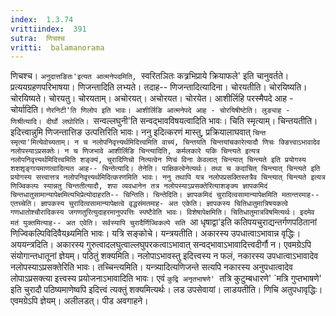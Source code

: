 ```yaml
---
index:  1.3.74
vrittiindex:  391
sutra:  णिचश्च
vritti:  balamanorama 
---
```


णिचश्च। `अनुदात्तङितः'इत्यत आत्मनेपदमिति, `स्वरितञितः कत्र्रभिप्राये क्रियाफले' इति चानुवर्तते। प्रत्ययग्रहणपरिभाषया। णिजन्तादिति लभ्यते। तदाह-- णिजन्तादित्यादिना। चोरयतीति। चोरयिष्यति। चोरयिष्यते। चोरयतु। चोरयताम्। अचोरयत्। अचोरयत। चोरयेत। आशीर्लिहि परस्मैपदे आह - चोर्यादिति। `णेरनिटी'ति णिलोप इति भावः। आशीर्लिङि आत्मनेपदे आह - चोरयिषीष्टेति। लुङ्याह - णिश्रीत्यादि। दीर्घो लघोरिति। `सन्वल्लघुनी'ति सन्वद्भावविषयत्वादिति भावः। चिति स्मृत्याम्। चिन्तयतीति। इदित्त्वान्नुमि णिजन्तात्तिङ उत्पत्तिरिति भावः। ननु इदित्करणं मास्तु, प्रक्रियालाघवात् `चिन्त स्मृत्या'मित्येवोच्यताम्। न च नलोपनिवृत्त्यर्थमिदित्त्वमिति वाच्यं, चिन्तयति चिन्तयांचकारेत्यादौ णिचः क्ङित्त्वाऽभावादेव नलोपस्याऽप्रसक्तेः। न च णिजभावे आशीर्लिङि चिन्त्यादिति, कर्मलकारे यकि चिन्त्यते इत्यत्र नलोपनिवृत्त्यर्थमिदित्त्वमिति शङ्क्यं, चुरादिणिचो नित्यत्वेन णिचं विना केवलात् चिन्त्यात् चिन्त्यते इति प्रयोगस्य शशशृङ्गायमाणत्वादित्यत आह-- चिन्तेत्यादि। तेनेति। पाक्षिकत्वेनेत्यर्थः। तथा च कदाचित् चिन्त्यात् चिन्त्यते इति प्रयोगस्य सत्त्वात्तत्र नलोपनिवृत्त्यर्थमिदित्करणमिति भावः। ननु तथापि यत्र नलोपप्रसक्तिस्तत्रैव चिन्त्यात् चिन्त्यते इत्यत्र णिज्विकल्पः स्यान्नतु चिन्ततीत्यादौ, शपा व्यवधानेन तत्र नलोपस्याऽप्रसक्तेरित्याशङ्क्य ज्ञापकमिदं चिन्तधातुसामान्यापेक्षमित्यभिप्रेत्योदाहरति-- चिन्तिति। चिन्तेदिति। ज्ञापकमिदं चुरादित्वसामान्यापेक्षमिति मतान्तरमाह--एतच्चेति। ज्ञापकस्य चुरादित्वसामान्यापेक्षत्वे वृद्धसंमतमाह- अत एकेति। ज्ञापकस्य चितिधातुमात्रिषयकत्वे गणधातोश्चौरादिकस्य जगणतुरित्युदाहरमानुपपत्तिः स्पष्टैवेति भावः। विशेषापेक्षमिति। चितिधातुमात्रविषमित्यर्थः। इदमेव मतं युक्तमित्याह-- अत एवेति। सर्वस्यापि चुरादैर्णिज्विकल्पे सति `आ धृषाद्वा'इति कतिपयचुराद्यन्तर्गणपठितानां णिज्विकल्पिविदिवैयथ्र्यमिति भावः। यत्रि सङ्कोचे। यन्त्रयतीति। अकारस्य उपधात्वाऽभावान्न वृद्धिः। अययन्त्रदिति। अकारस्य गुरुत्वादलघुत्वाल्लघुपरकत्वाऽभावात् सन्वद्भावाऽभावादित्त्वदीर्गौ न। एवमग्रेऽपि संयोगान्तधातूनां ज्ञेयम्। पठितुं शक्यमिति। नलोपाऽभावस्तु इदित्त्वस्य न फलं, नकारस्य उपधात्वाऽभावादेव नलोपस्याऽप्रसक्तेरिति भावः। तच्चिन्त्यमिति। यन्त्र्यादित्यणिजन्ते सत्यपि नकारस्य अनुपधात्वादेव लोपाऽप्रसक्त्या इत्त्वस्य प्रयोजनाऽभावादिति भावः। एवं `कुद्रि अनृतभाषणे' `तत्रि कुटुम्बधारणे' `मत्रि गुप्तभाषणे' इति चुरादौ पठिष्यमाणेष्वपि इदित्त्वं त्यक्तुं शक्यमित्यर्थः। लड उपसेवायां। लाडयतीति। णिचि अतुपधावृद्धिः। एवमग्रेऽपि ज्ञेयम्। अलीलडत्। पीड अवगाहने।

